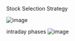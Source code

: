 Stock Selection Strategy

![image](https://user-images.githubusercontent.com/79685298/146563539-5442f27b-e28d-443a-8d7b-e6c113990cb0.png)

intraday phases
![image](https://user-images.githubusercontent.com/79685298/146565615-3bc9d3cd-6848-4113-9dd9-7fb5292858cd.png)

